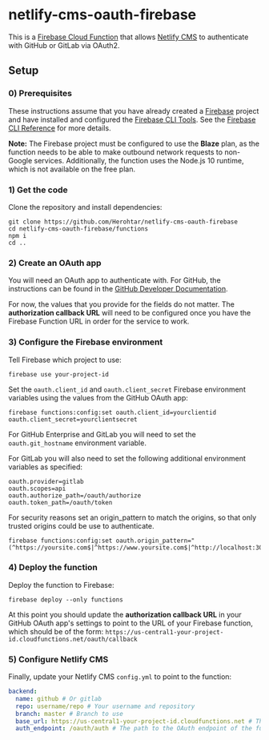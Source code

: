 # netlify-cms-oauth-firebase

This is a [Firebase Cloud Function](https://firebase.google.com/docs/functions/) that allows [Netlify CMS](https://www.netlifycms.org/) to authenticate with GitHub or GitLab via OAuth2.

## Setup
### 0) Prerequisites
These instructions assume that you have already created a [Firebase](https://firebase.google.com/) project and have installed and configured the [Firebase CLI Tools](https://github.com/firebase/firebase-tools). See the [Firebase CLI Reference](https://firebase.google.com/docs/cli/) for more details.

**Note:** The Firebase project must be configured to use the **Blaze** plan, as the function needs to be able to make outbound network requests to non-Google services. Additionally, the function uses the Node.js 10 runtime, which is not available on the free plan.

### 1) Get the code
Clone the repository and install dependencies:
```
git clone https://github.com/Herohtar/netlify-cms-oauth-firebase
cd netlify-cms-oauth-firebase/functions
npm i
cd ..
```

### 2) Create an OAuth app
You will need an OAuth app to authenticate with. For GitHub, the instructions can be found in the [GitHub Developer Documentation](https://developer.github.com/apps/building-oauth-apps/creating-an-oauth-app/).

For now, the values that you provide for the fields do not matter. The **authorization callback URL** will need to be configured once you have the Firebase Function URL in order for the service to work.

### 3) Configure the Firebase environment
Tell Firebase which project to use:
```
firebase use your-project-id
```

Set the `oauth.client_id` and `oauth.client_secret` Firebase environment variables using the values from the GitHub OAuth app:
```
firebase functions:config:set oauth.client_id=yourclientid oauth.client_secret=yourclientsecret
```

For GitHub Enterprise and GitLab you will need to set the `oauth.git_hostname` environment variable.

For GitLab you will also need to set the following additional environment variables as specified:
```
oauth.provider=gitlab
oauth.scopes=api
oauth.authorize_path=/oauth/authorize
oauth.token_path=/oauth/token
```

For security reasons set an origin_pattern to match the origins, so that only trusted origins could be use to authenticate.
```
firebase functions:config:set oauth.origin_pattern="(^https://yoursite.com$|^https://www.yoursite.com$|^http://localhost:3000$)"
```

### 4) Deploy the function
Deploy the function to Firebase:
```
firebase deploy --only functions
```

At this point you should update the **authorization callback URL** in your GitHub OAuth app's settings to point to the URL of your Firebase function, which should be of the form: `https://us-central1-your-project-id.cloudfunctions.net/oauth/callback`

### 5) Configure Netlify CMS
Finally, update your Netlify CMS `config.yml` to point to the function:
```yaml
backend:
  name: github # Or gitlab
  repo: username/repo # Your username and repository
  branch: master # Branch to use
  base_url: https://us-central1-your-project-id.cloudfunctions.net # The base URL for your Firebase Function
  auth_endpoint: /oauth/auth # The path to the OAuth endpoint of the function
```
